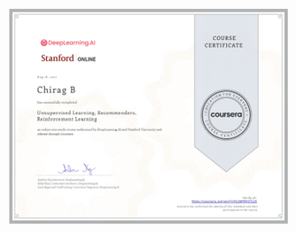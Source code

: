 [![MLS](https://github.com/Chirag05B/Portfolio/blob/main/Certifications/Machine%20Learning%20(2022)/Unsupervised%20Learning-Recommenders-Reinforcement%20Learning/Unsupervised%20Learning-Recommenders-Reinforcement%20Learning_page-0001.jpg)](https://coursera.org/verify/specialization/MG537NDARRRP)

 
